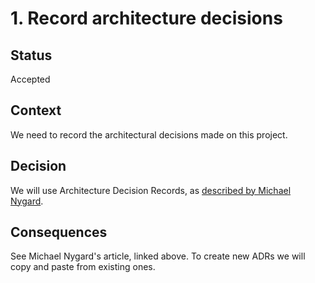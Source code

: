 # 1. Record architecture decisions

## Status

Accepted

## Context

We need to record the architectural decisions made on this project.

## Decision

We will use Architecture Decision Records, as [described by Michael
Nygard](http://thinkrelevance.com/blog/2011/11/15/documenting-architecture-decisions).

## Consequences

See Michael Nygard's article, linked above. To create new ADRs we will copy and
paste from existing ones.
